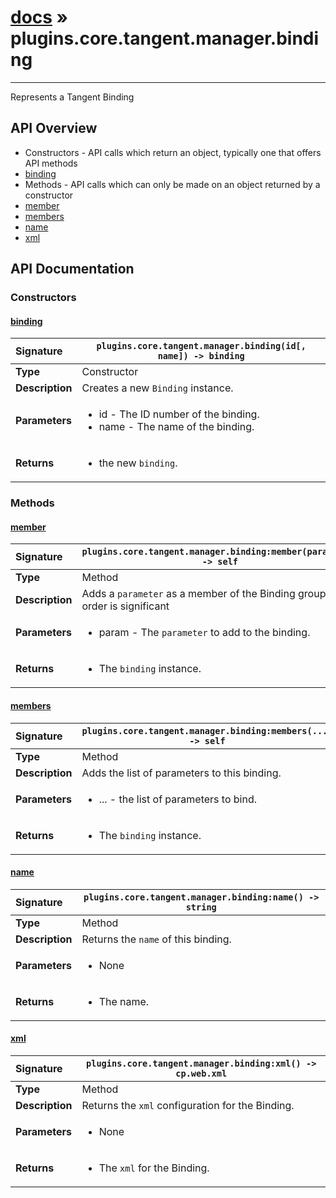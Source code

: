 # [docs](index.md) » plugins.core.tangent.manager.binding
---

Represents a Tangent Binding

## API Overview
* Constructors - API calls which return an object, typically one that offers API methods
 * [binding](#binding)
* Methods - API calls which can only be made on an object returned by a constructor
 * [member](#member)
 * [members](#members)
 * [name](#name)
 * [xml](#xml)

## API Documentation

### Constructors

#### [binding](#binding)
| <span style="float: left;">**Signature**</span> | <span style="float: left;">`plugins.core.tangent.manager.binding(id[, name]) -> binding` </span>                                                          |
| -----------------------------------------------------|---------------------------------------------------------------------------------------------------------|
| **Type**                                             | Constructor |
| **Description**                                      | Creates a new `Binding` instance. |
| **Parameters**                                       | <ul><li>id        - The ID number of the binding.</li><li>name      - The name of the binding.</li></ul> |
| **Returns**                                          | <ul><li>the new <code>binding</code>.</li></ul> |

### Methods

#### [member](#member)
| <span style="float: left;">**Signature**</span> | <span style="float: left;">`plugins.core.tangent.manager.binding:member(parameter) -> self` </span>                                                          |
| -----------------------------------------------------|---------------------------------------------------------------------------------------------------------|
| **Type**                                             | Method |
| **Description**                                      | Adds a `parameter` as a member of the Binding group. The order is significant |
| **Parameters**                                       | <ul><li>param     - The <code>parameter</code> to add to the binding.</li></ul> |
| **Returns**                                          | <ul><li>The <code>binding</code> instance.</li></ul> |

#### [members](#members)
| <span style="float: left;">**Signature**</span> | <span style="float: left;">`plugins.core.tangent.manager.binding:members(...) -> self` </span>                                                          |
| -----------------------------------------------------|---------------------------------------------------------------------------------------------------------|
| **Type**                                             | Method |
| **Description**                                      | Adds the list of parameters to this binding. |
| **Parameters**                                       | <ul><li>...   - the list of parameters to bind.</li></ul> |
| **Returns**                                          | <ul><li>The <code>binding</code> instance.</li></ul> |

#### [name](#name)
| <span style="float: left;">**Signature**</span> | <span style="float: left;">`plugins.core.tangent.manager.binding:name() -> string` </span>                                                          |
| -----------------------------------------------------|---------------------------------------------------------------------------------------------------------|
| **Type**                                             | Method |
| **Description**                                      | Returns the `name` of this binding. |
| **Parameters**                                       | <ul><li>None</li></ul> |
| **Returns**                                          | <ul><li>The name.</li></ul> |

#### [xml](#xml)
| <span style="float: left;">**Signature**</span> | <span style="float: left;">`plugins.core.tangent.manager.binding:xml() -> cp.web.xml` </span>                                                          |
| -----------------------------------------------------|---------------------------------------------------------------------------------------------------------|
| **Type**                                             | Method |
| **Description**                                      | Returns the `xml` configuration for the Binding. |
| **Parameters**                                       | <ul><li>None</li></ul> |
| **Returns**                                          | <ul><li>The <code>xml</code> for the Binding.</li></ul> |

